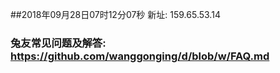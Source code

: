 ##2018年09月28日07时12分07秒 新址: 159.65.53.14
### 兔友常见问题及解答: https://github.com/wanggonging/d/blob/w/FAQ.md

